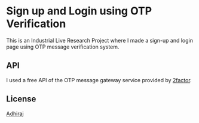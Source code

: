 # Sign up and Login using OTP Verification

This is an Industrial Live Research Project where I made a sign-up and login page using OTP message verification system.

## API
I used a free API of the OTP message gateway service provided by [2factor](https://2factor.in/).

## License
[Adhiraj](https://github.com/adhirajcs)
